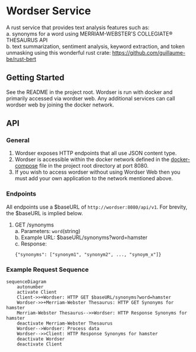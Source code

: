 # Wordser Service

A rust service that provides text analysis features such as:  
    a. synonyms for a word using MERRIAM-WEBSTER'S COLLEGIATE® THESAURUS API  
    b. text summarization, sentiment analysis, keyword extraction, and token unmasking using this wonderful rust crate: https://github.com/guillaume-be/rust-bert  

## Getting Started

See the README in the project root. Wordser is run with docker and primarily accessed via wordser web. Any additional services can call wordser web by joining the docker network.

## API

### General
1. Wordser exposes HTTP endpoints that all use JSON content type.  
1. Wordser is accessible within the docker network defined in the [docker-compose](../docker-compose.yaml) file in the project root directory at port 8080.  
1. If you wish to access wordser without using Wordser Web then you must add your own application to the network mentioned above.  

### Endpoints
All endpoints use a $baseURL of `http://wordser:8080/api/v1`. For brevity, the $baseURL is implied below.  

1. GET /synonyms  
    a. Parameters: `word`(string)  
    b. Example URL: $baseURL/synonyms?word=hamster  
    c. Response:  
    ```
    {"synonyms": ["synonym1", "synonym2", ..., "synoym_x"]}
    ```

### Example Request Sequence

```mermaid
sequenceDiagram
    autonumber
    activate Client
    Client->>+Wordser: HTTP GET $baseURL/synonyms?word=hamster 
    Wordser->>+Merriam-Webster Thesaurus: HTTP GET Synonyms for hamster
    Merriam-Webster Thesaurus-->>Wordser: HTTP Response Synonyms for hamster
    deactivate Merriam-Webster Thesaurus
    Wordser-->Wordser: Process data
    Wordser-->>Client: HTTP Response Synonyms for hamster
    deactivate Wordser
    deactivate Client
```


